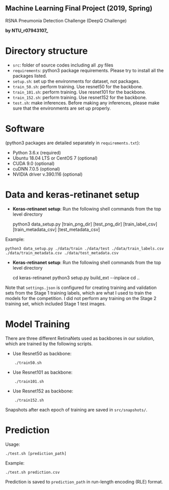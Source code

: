 ## Machine Learning Final Project (2019, Spring)
RSNA Pneumonia Detection Challenge (DeepQ Challenge)

**by NTU_r07943107_**

# Directory structure

- `src`: folder of source codes including all .py files
- `requirements`: python3 package requirements. Please try to install all the packages listed.
- `setup.sh`: set up the environments for dataset, not packages.
- `train_50.sh`: perform training. Use resnet50 for the backbone.
- `train_101.sh`: perform training. Use resnet101 for the backbone.
- `train_152.sh`: perform training. Use resnet152 for the backbone.
- `test.sh`: make inferences. Before making any inferences, please make sure that the environments are set up properly.

# Software 
(python3 packages are detailed separately in `requirements.txt`):

- Python 3.6.x (required)
- Ubuntu 18.04 LTS or CentOS 7 (optional)
- CUDA 9.0 (optional)
- cuDNN 7.0.5 (optional)
- NVIDIA driver v.390.116 (optional)

# Data and keras-retinanet setup

- **Keras-retinanet setup**: Run the following shell commands from the top level directory

	python3 data_setup.py [train_png_dir] [test_png_dir] [train_label_csv] [train_metadata_csv] [test_metadata_csv]

Example:

	python3 data_setup.py ./data/train ./data/test ./data/train_labels.csv ./data/train_metadata.csv ./data/test_metadata.csv

- **Keras-retinanet setup**: Run the following shell commands from the top level directory

	cd keras-retinanet
	python3 setup.py build_ext --inplace
	cd ..


Note that `settings.json` is configured for creating training and validation sets from the Stage 1 training labels, which are what I used to train the models for the competition.  I did not perform any training on the Stage 2 training set, which included Stage 1 test images.

# Model Training

There are three different RetinaNets used as backbones in our solution, which are trained by the following scripts.

- Use Resnet50 as backbone:
```
	./train50.sh
```

- Use Resnet101 as backbone:
```
	./train101.sh

```

- Use Resnet152 as backbone:
```
	./train152.sh
```

Snapshots after each epoch of training are saved in `src/snapshots/`.

# Prediction

Usage:

	./test.sh [prediction_path]

Example:

	./test.sh prediction.csv

Prediction is saved to `prediction_path` in run-length encoding (RLE) format.
